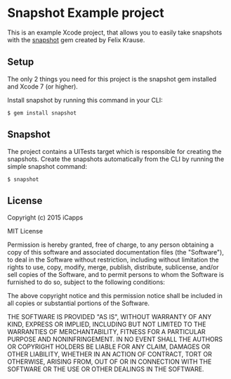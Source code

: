 # Snapshot Example project

 This is an example Xcode project, that allows you to easily take snapshots with the [snapshot](https://github.com/fastlane/snapshot) gem created by Felix Krause.

## Setup

The only 2 things you need for this project is the snapshot gem installed and Xcode 7 (or higher).

Install snapshot by running this command in your CLI:

    $ gem install snapshot

## Snapshot

The project contains a UITests target which is responsible for creating the snapshots. Create the snapshots automatically from the CLI by running the simple snapshot command:

    $ snapshot

## License

Copyright (c) 2015 iCapps

MIT License

Permission is hereby granted, free of charge, to any person obtaining a copy of this software and associated documentation files (the "Software"), to deal in the Software without restriction, including without limitation the rights to use, copy, modify, merge, publish, distribute, sublicense, and/or sell copies of the Software, and to permit persons to whom the Software is furnished to do so, subject to the following conditions:

The above copyright notice and this permission notice shall be included in all copies or substantial portions of the Software.

THE SOFTWARE IS PROVIDED "AS IS", WITHOUT WARRANTY OF ANY KIND, EXPRESS OR IMPLIED, INCLUDING BUT NOT LIMITED TO THE WARRANTIES OF MERCHANTABILITY, FITNESS FOR A PARTICULAR PURPOSE AND NONINFRINGEMENT. IN NO EVENT SHALL THE AUTHORS OR COPYRIGHT HOLDERS BE LIABLE FOR ANY CLAIM, DAMAGES OR OTHER LIABILITY, WHETHER IN AN ACTION OF CONTRACT, TORT OR OTHERWISE, ARISING FROM, OUT OF OR IN CONNECTION WITH THE SOFTWARE OR THE USE OR OTHER DEALINGS IN THE SOFTWARE.
